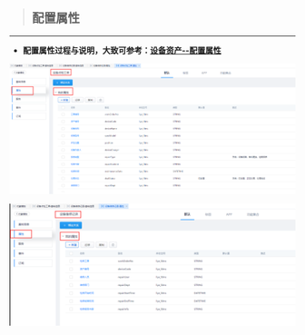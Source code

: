 > ## **配置属性**

---

- **配置属性过程与说明，大致可参考：[设备资产--配置属性](/docs/DeviceInfo/ObjectData/attrConfig)**

![检修工单配置属性](assets/img/DeviceMaintenance-ObjectData-DeviceSpotCheck-attrConfig.png "检修工单配置属性")

![维修记录配置属性](assets/img/DeviceMaintenance-ObjectData-DeviceRecordRepair-attrConfig.png "维修记录配置属性")